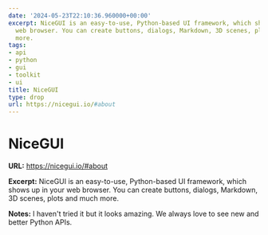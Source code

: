 ```yaml
---
date: '2024-05-23T22:10:36.960000+00:00'
excerpt: NiceGUI is an easy-to-use, Python-based UI framework, which shows up in your
  web browser. You can create buttons, dialogs, Markdown, 3D scenes, plots and much
  more.
tags:
- api
- python
- gui
- toolkit
- ui
title: NiceGUI
type: drop
url: https://nicegui.io/#about
---
```


# NiceGUI

**URL:** https://nicegui.io/#about

**Excerpt:** NiceGUI is an easy-to-use, Python-based UI framework, which shows up in your web browser. You can create buttons, dialogs, Markdown, 3D scenes, plots and much more.

**Notes:**
I haven't tried it but it looks amazing. We always love to see new and better Python APIs.
